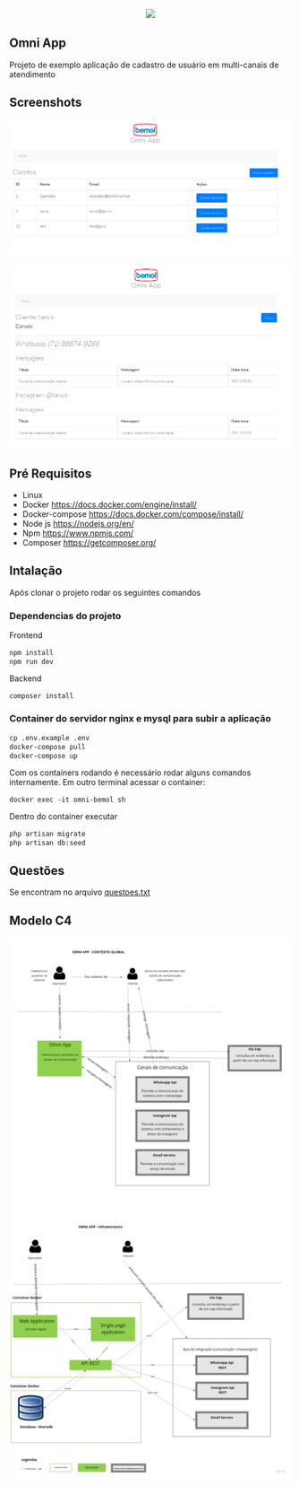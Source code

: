 <p align="center"><img src="https://d8xabijtzlaac.cloudfront.net/Custom/Content/Themes/Shared/Images/marca-bemol.svg" width="150"></p>

## Omni App

Projeto de exemplo aplicação de cadastro de usuário em multi-canais de atendimento

## Screenshots

![Screen 1](https://github.com/tarsislima/omni-app/blob/master/screen-1.png)

![Screen 2](https://github.com/tarsislima/omni-app/blob/master/screen-2.png)

## Pré Requisitos

- Linux
- Docker https://docs.docker.com/engine/install/
- Docker-compose https://docs.docker.com/compose/install/
- Node js https://nodejs.org/en/
- Npm https://www.npmjs.com/
- Composer https://getcomposer.org/

## Intalação

Após clonar o projeto rodar os seguintes comandos

### Dependencias do projeto

Frontend

```
npm install
npm run dev
```

Backend

```
composer install

```

### Container do servidor nginx e mysql para subir a aplicação

```
cp .env.example .env
docker-compose pull
docker-compose up 
```

Com os containers rodando é necessário rodar alguns comandos internamente. Em outro terminal acessar o container:

```
docker exec -it omni-bemol sh
```

Dentro do container executar

```
php artisan migrate
php artisan db:seed
```

## Questões

Se encontram no arquivo 
[questoes.txt](![Questões](https://github.com/tarsislima/omni-app/blob/master/questoes.txt))

## Modelo C4

![C4 Model](https://github.com/tarsislima/omni-app/blob/master/c4model.jpg)